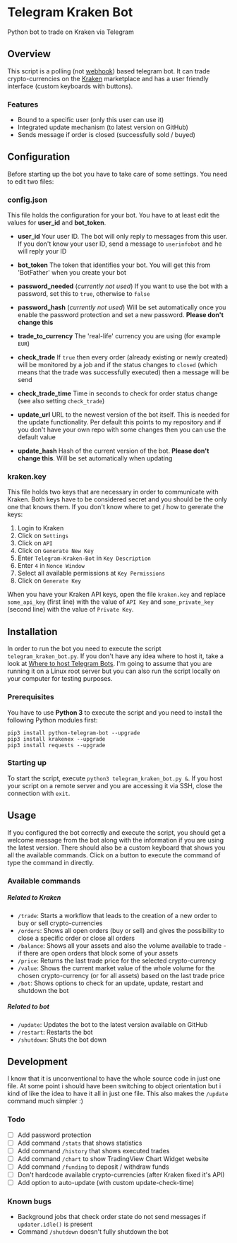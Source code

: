 # Telegram Kraken Bot
Python bot to trade on Kraken via Telegram

## Overview
This script is a polling (not [webhook](https://github.com/python-telegram-bot/python-telegram-bot/wiki/Webhooks)) based telegram bot. It can trade crypto-currencies on the [Kraken](http://kraken.com) marketplace and has a user friendly interface (custom keyboards with buttons).

### Features
- Bound to a specific user (only this user can use it)
- Integrated update mechanism (to latest version on GitHub)
- Sends message if order is closed (successfully sold / buyed)

## Configuration
Before starting up the bot you have to take care of some settings. You need to edit two files:

### config.json
This file holds the configuration for your bot. You have to at least edit the values for __user_id__ and __bot_token__.

- __user_id__ Your user ID. The bot will only reply to messages from this user. If you don't know your user ID, send a message to `userinfobot` and he will reply your ID

- __bot_token__ The token that identifies your bot. You will get this from 'BotFather' when you create your bot

- __password_needed__ (_currently not used_) If you want to use the bot with a password, set this to `true`, otherwise to `false`

- __password_hash__ (_currently not used_) Will be set automatically once you enable the password protection and set a new password. __Please don't change this__

- __trade\_to\_currency__ The 'real-life' currency you are using (for example `EUR`)

- __check_trade__ If `true` then every order (already existing or newly created) will be monitored by a job and if the status changes to `closed` (which means that the trade was successfully executed) then a message will be send

- __check\_trade\_time__ Time in seconds to check for order status change (see also setting `check_trade`)

- __update_url__ URL to the newest version of the bot itself. This is needed for the update functionality. Per default this points to my repository and if you don't have your own repo with some changes then you can use the default value

- __update_hash__ Hash of the current version of the bot. __Please don't change this__. Will be set automatically when updating

### kraken.key
This file holds two keys that are necessary in order to communicate with Kraken. Both keys have to be considered secret and you should be the only one that knows them. If you don't know where to get / how to gererate the keys:

1. Login to Kraken
2. Click on `Settings`
3. Click on `API`
4. Click on `Generate New Key`
5. Enter `Telegram-Kraken-Bot` in `Key Description`
6. Enter `4` in `Nonce Window`
7. Select all available permissions at `Key Permissions`
8. Click on `Generate Key`

When you have your Kraken API keys, open the file `kraken.key` and replace `some_api_key` (first line) with the value of `API Key` and `some_private_key` (second line) with the value of `Private Key`.

## Installation
In order to run the bot you need to execute the script `telegram_kraken_bot.py`. If you don't have any idea where to host it, take a look at [Where to host Telegram Bots](https://github.com/python-telegram-bot/python-telegram-bot/wiki/Where-to-host-Telegram-Bots). I'm going to assume that you are running it on a Linux root server but you can also run the script locally on your computer for testing purposes.

### Prerequisites
You have to use __Python 3__ to execute the script and you need to install the following Python modules first:

`pip3 install python-telegram-bot --upgrade`  
`pip3 install krakenex --upgrade`  
`pip3 install requests --upgrade`

### Starting up
To start the script, execute `python3 telegram_kraken_bot.py &`. If you host your script on a remote server and you are accessing it via SSH, close the connection with `exit`.

## Usage
If you configured the bot correctly and execute the script, you should get a welcome message from the bot along with the information if you are using the latest version. There should also be a custom keyboard that shows you all the available commands. Click on a button to execute the command of type the command in directly.

### Available commands
##### Related to Kraken
- `/trade`: Starts a workflow that leads to the creation of a new order to buy or sell crypto-currencies
- `/orders`: Shows all open orders (buy or sell) and gives the possibility to close a specific order or close all orders
- `/balance`: Shows all your assets and also the volume available to trade - if there are open orders that block some of your assets
- `/price`: Returns the last trade price for the selected crypto-currency
- `/value`: Shows the current market value of the whole volume for the chosen crypto-currency (or for all assets) based on the last trade price
- `/bot`: Shows options to check for an update, update, restart and shutdown the bot

##### Related to bot
- `/update`: Updates the bot to the latest version available on GitHub
- `/restart`: Restarts the bot
- `/shutdown`: Shuts the bot down

## Development
I know that it is unconventional to have the whole source code in just one file. At some point i should have been switching to object orientation but i kind of like the idea to have it all in just one file. This also makes the `/update` command much simpler :)

### Todo
- [ ] Add password protection  
- [ ] Add command `/stats` that shows statistics  
- [ ] Add command `/history` that shows executed trades  
- [ ] Add command `/chart` to show TradingView Chart Widget website
- [ ] Add command `/funding` to deposit / withdraw funds 
- [ ] Don't hardcode available crypto-currencies (after Kraken fixed it's API)  
- [ ] Add option to auto-update (with custom update-check-time)  

### Known bugs
- Background jobs that check order state do not send messages if `updater.idle()` is present
- Command `/shutdown` doesn't fully shutdown the bot
